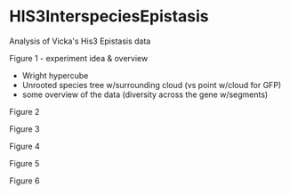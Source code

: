 # HIS3InterspeciesEpistasis
Analysis of Vicka's His3 Epistasis data

Figure 1 - experiment idea & overview
  * Wright hypercube
  * Unrooted species tree w/surrounding cloud (vs point w/cloud for GFP)
  * some overview of the data (diversity across the gene w/segments)

Figure 2


Figure 3


Figure 4



Figure 5



Figure 6
